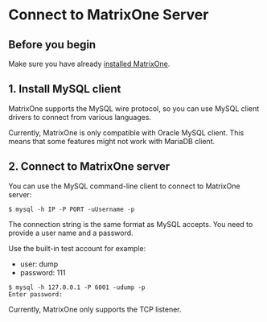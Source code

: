 # **Connect to MatrixOne Server**

## **Before you begin**

Make sure you have already [installed MatrixOne](install-standalone-matrixone.md).

## **1. Install MySQL client**
   
MatrixOne supports the MySQL wire protocol, so you can use MySQL client drivers to connect from various languages. 

Currently, MatrixOne is only compatible with Oracle MySQL client. This means that some features might not work with MariaDB client.

## **2. Connect to MatrixOne server**

You can use the MySQL command-line client to connect to MatrixOne server:

```
$ mysql -h IP -P PORT -uUsername -p
```

The connection string is the same format as MySQL accepts. You need to provide a user name and a password. 

Use the built-in test account for example:

- user: dump
- password: 111

```
$ mysql -h 127.0.0.1 -P 6001 -udump -p
Enter password:
```

Currently, MatrixOne only supports the TCP listener. 